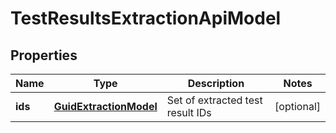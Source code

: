 

# TestResultsExtractionApiModel


## Properties

| Name | Type | Description | Notes |
|------------ | ------------- | ------------- | -------------|
|**ids** | [**GuidExtractionModel**](GuidExtractionModel.md) | Set of extracted test result IDs |  [optional] |



